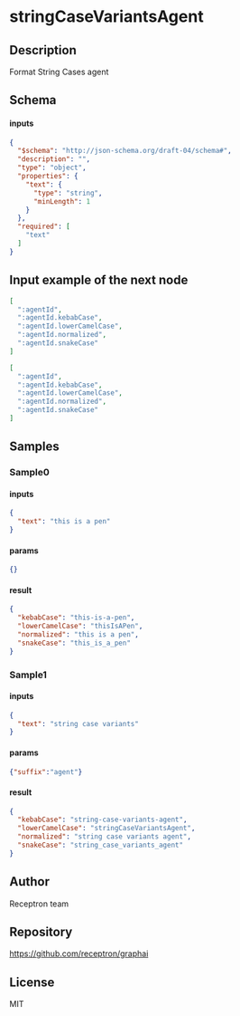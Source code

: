 # stringCaseVariantsAgent

## Description

Format String Cases agent

## Schema

#### inputs

```json
{
  "$schema": "http://json-schema.org/draft-04/schema#",
  "description": "",
  "type": "object",
  "properties": {
    "text": {
      "type": "string",
      "minLength": 1
    }
  },
  "required": [
    "text"
  ]
}
```

## Input example of the next node

```json
[
  ":agentId",
  ":agentId.kebabCase",
  ":agentId.lowerCamelCase",
  ":agentId.normalized",
  ":agentId.snakeCase"
]
```

```json
[
  ":agentId",
  ":agentId.kebabCase",
  ":agentId.lowerCamelCase",
  ":agentId.normalized",
  ":agentId.snakeCase"
]
```

## Samples

### Sample0

#### inputs

```json
{
  "text": "this is a pen"
}
```

#### params

```json
{}
```

#### result

```json
{
  "kebabCase": "this-is-a-pen",
  "lowerCamelCase": "thisIsAPen",
  "normalized": "this is a pen",
  "snakeCase": "this_is_a_pen"
}
```
### Sample1

#### inputs

```json
{
  "text": "string case variants"
}
```

#### params

```json
{"suffix":"agent"}
```

#### result

```json
{
  "kebabCase": "string-case-variants-agent",
  "lowerCamelCase": "stringCaseVariantsAgent",
  "normalized": "string case variants agent",
  "snakeCase": "string_case_variants_agent"
}
```

## Author

Receptron team

## Repository

https://github.com/receptron/graphai

## License

MIT

